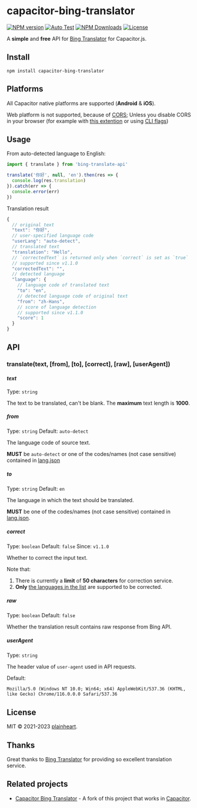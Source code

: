 # capacitor-bing-translator
[![NPM version](https://img.shields.io/npm/v/capacitor-bing-translator.svg?style=flat)](https://www.npmjs.org/package/capacitor-bing-translator)
[![Auto Test](https://github.com/sabereen/capacitor-bing-translator/actions/workflows/autotest.yml/badge.svg)](https://github.com/sabereen/capacitor-bing-translator/actions/workflows/autotest.yml)
[![NPM Downloads](https://img.shields.io/npm/dm/capacitor-bing-translator.svg)](https://npmcharts.com/compare/capacitor-bing-translator?minimal=true)
[![License](https://img.shields.io/npm/l/capacitor-bing-translator.svg)](https://github.com/sabereen/capacitor-bing-translator/blob/master/LICENSE)

A **simple** and **free** API for [Bing Translator](https://bing.com/translator) for Capacitor.js.

## Install 

```
npm install capacitor-bing-translator
```

## Platforms
All Capacitor native platforms are supported (**Android** & **iOS**).

Web platform is not supported, because of [CORS](https://developer.mozilla.org/en-US/docs/Web/HTTP/CORS); Unless you disable CORS in your browser (for example with [this extention](https://chrome.google.com/webstore/detail/cors-unblock/lfhmikememgdcahcdlaciloancbhjino) or using [CLI flags](https://medium.com/@dmadan86/run-chrome-browser-without-cors-by-disabling-web-security-d124ad4dd2cf))

## Usage

From auto-detected language to English:

```js
import { translate } from 'bing-translate-api'

translate('你好', null, 'en').then(res => {
  console.log(res.translation)
}).catch(err => {
  console.error(err)
})
```

Translation result

```js
{
  // original text
  "text": "你好",
  // user-specified language code
  "userLang": "auto-detect",
  // translated text
  "translation": "Hello",
  // `correctedText` is returned only when `correct` is set as `true`
  // supported since v1.1.0
  "correctedText": "",
  // detected language
  "language": {
    // language code of translated text
    "to": "en",
    // detected language code of original text
    "from": "zh-Hans",
    // score of language detection
    // supported since v1.1.0
    "score": 1
  }
}
```

## API

### translate(text, [from], [to], [correct], [raw], [userAgent])

#### _text_

Type: `string`

The text to be translated, can't be blank. The **maximum** text length is **1000**.

##### _from_
Type: `string` Default: `auto-detect`

The language code of source text.

**MUST** be `auto-detect` or one of the codes/names (not case sensitive) contained in [lang.json](https://github.com/plainheart/bing-translate-api/blob/master/src/lang.json)

##### _to_
Type: `string` Default: `en`

The language in which the text should be translated.

**MUST** be one of the codes/names (not case sensitive) contained in [lang.json](https://github.com/plainheart/bing-translate-api/blob/master/src/lang.json).

##### _correct_
Type: `boolean` Default: `false` Since: `v1.1.0`

Whether to correct the input text.

Note that:
1) There is currently a **limit** of **50 characters** for correction service.
2) **Only** [the languages in the list](https://github.com/plainheart/bing-translate-api/blob/master/src/lang.js#L10-L29) are supported to be corrected.

##### _raw_
Type: `boolean` Default: `false`

Whether the translation result contains raw response from Bing API.

##### _userAgent_
Type: `string`

The header value of `user-agent` used in API requests. 

Default:
```
Mozilla/5.0 (Windows NT 10.0; Win64; x64) AppleWebKit/537.36 (KHTML, like Gecko) Chrome/116.0.0.0 Safari/537.36
```

## License

MIT &copy; 2021-2023 [plainheart](https://github.com/plainheart).

## Thanks

Great thanks to [Bing Translator](https://bing.com/translator) for providing so excellent translation service.

## Related projects
- [Capacitor Bing Translator](https://github.com/sabereen/capacitor-bing-translator) - A fork of this project that works in [Capacitor](https://capacitorjs.com).
